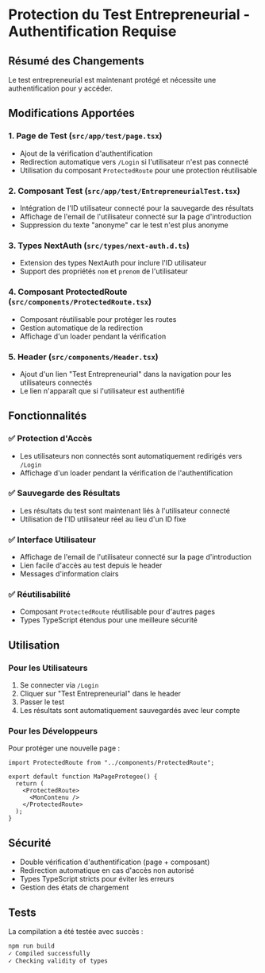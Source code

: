# Protection du Test Entrepreneurial - Authentification Requise

## Résumé des Changements

Le test entrepreneurial est maintenant protégé et nécessite une authentification pour y accéder.

## Modifications Apportées

### 1. Page de Test (`src/app/test/page.tsx`)

- Ajout de la vérification d'authentification
- Redirection automatique vers `/Login` si l'utilisateur n'est pas connecté
- Utilisation du composant `ProtectedRoute` pour une protection réutilisable

### 2. Composant Test (`src/app/test/EntrepreneurialTest.tsx`)

- Intégration de l'ID utilisateur connecté pour la sauvegarde des résultats
- Affichage de l'email de l'utilisateur connecté sur la page d'introduction
- Suppression du texte "anonyme" car le test n'est plus anonyme

### 3. Types NextAuth (`src/types/next-auth.d.ts`)

- Extension des types NextAuth pour inclure l'ID utilisateur
- Support des propriétés `nom` et `prenom` de l'utilisateur

### 4. Composant ProtectedRoute (`src/components/ProtectedRoute.tsx`)

- Composant réutilisable pour protéger les routes
- Gestion automatique de la redirection
- Affichage d'un loader pendant la vérification

### 5. Header (`src/components/Header.tsx`)

- Ajout d'un lien "Test Entrepreneurial" dans la navigation pour les utilisateurs connectés
- Le lien n'apparaît que si l'utilisateur est authentifié

## Fonctionnalités

### ✅ Protection d'Accès

- Les utilisateurs non connectés sont automatiquement redirigés vers `/Login`
- Affichage d'un loader pendant la vérification de l'authentification

### ✅ Sauvegarde des Résultats

- Les résultats du test sont maintenant liés à l'utilisateur connecté
- Utilisation de l'ID utilisateur réel au lieu d'un ID fixe

### ✅ Interface Utilisateur

- Affichage de l'email de l'utilisateur connecté sur la page d'introduction
- Lien facile d'accès au test depuis le header
- Messages d'information clairs

### ✅ Réutilisabilité

- Composant `ProtectedRoute` réutilisable pour d'autres pages
- Types TypeScript étendus pour une meilleure sécurité

## Utilisation

### Pour les Utilisateurs

1. Se connecter via `/Login`
2. Cliquer sur "Test Entrepreneurial" dans le header
3. Passer le test
4. Les résultats sont automatiquement sauvegardés avec leur compte

### Pour les Développeurs

Pour protéger une nouvelle page :

```tsx
import ProtectedRoute from "../components/ProtectedRoute";

export default function MaPageProtegee() {
  return (
    <ProtectedRoute>
      <MonContenu />
    </ProtectedRoute>
  );
}
```

## Sécurité

- Double vérification d'authentification (page + composant)
- Redirection automatique en cas d'accès non autorisé
- Types TypeScript stricts pour éviter les erreurs
- Gestion des états de chargement

## Tests

La compilation a été testée avec succès :

```bash
npm run build
✓ Compiled successfully
✓ Checking validity of types
```
